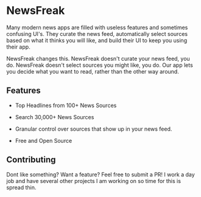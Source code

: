 # NewsFreak

Many modern news apps are filled with useless features and sometimes confusing UI's. They curate the news feed, automatically select sources based on what it thinks you will like, and build their UI to keep you using their app.

NewsFreak changes this. NewsFreak doesn't curate your news feed, you do. NewsFreak doesn't select sources you might like, you do. Our app lets you decide what you want to read, rather than the other way around.

## Features

- Top Headlines from 100+ News Sources
 
- Search 30,000+ News Sources

- Granular control over sources that show up in your news feed.

- Free and Open Source

## Contributing

Dont like something? Want a feature? Feel free to submit a PR! I work a day job and have several other projects I am working on so time for this is spread thin.

